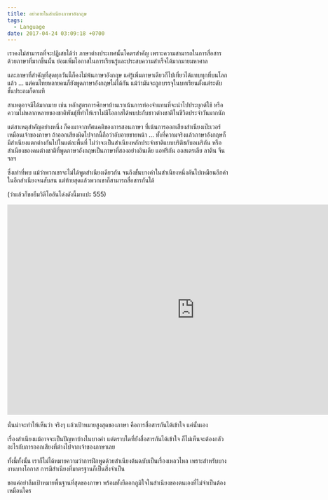 ```yaml
---
title: อย่าอายในสำเนียงภาษาอังกฤษ
tags:
  - Language
date: 2017-04-24 03:09:18 +0700
---
```


เราคงไม่สามารถที่จะปฎิเสธได้ว่า ภาษาต่างประเทศนั้นโคตรสำคัญ เพราะความสามารถในการสื่อสารด้วยภาษาที่มากขึ้นนั้น ย่อมเพิ่มโอกาสในการเรียนรู้และประสบความสำเร็จได้มากมายมหาศาล

และภาษาที่สำคัญที่สุดทุกวันนี้ก็คงไม่พ้นภาษาอังกฤษ แค่รู้เพิ่มภาษาเดียวก็ไปเที่ยวได้แทบทุกที่บนโลกแล้ว ... แต่คนไทยหลายคนก็ยังพูดภาษาอังกฤษไม่ได้กัน แม้ว่ามันจะถูกบรรจุในบทเรียนตั้งแต่ระดับชั้นประถมก็ตามที

สาเหตุอาจมีได้มากมาย เช่น หลักสูตรการศึกษาบ้านเราเน้นการท่องจำแทนที่จะนำไปประยุกต์ใช้ หรือความไม่หลากหลายของชาติพันธุ์ที่ทำให้เราไม่มีโอกาสได้พบปะกับชาวต่างชาติในชีวิตประจำวันมากนัก

แต่สาเหตุสำคัญอย่างหนึ่ง ก็คงมาจากทัศนคติของการสอนภาษา ที่เน้นการออกเสียงสำเนียงเป๊ะเวอร์เหมือนเจ้าของภาษา ถ้าออกเสียงผิดไปจากนี้ถือว่าอับอายขายหน้า ... ทั้งที่ความจริงแล้วภาษาอังกฤษก็มีสำเนียงแตกต่างกันไปในแต่ละพื้นที่ ไม่ว่าจะเป็นสำเนียงหลักประจำชาติแบบบริติชกับอเมริกัน หรือสำเนียงของคนต่างชาติที่พูดภาษาอังกฤษเป็นภาษาที่สองอย่างอินเดีย แอฟริกัน ออสเตรเลีย ลาติน จีน ฯลฯ

ซึ่งเท่าที่พบ แม้ว่าพวกเขาจะไม่ได้พูดสำเนียงเดียวกัน จนถึงขั้นบางคำในสำเนียงหนึ่งดันไปเหมือนอีกคำในอีกสำเนียงจนสับสน แต่ท้ายสุดแล้วพวกเขาก็สามารถสื่อสารกันได้

(ว่าแล้วก็ขอยืมวิดีโออันโด่งดังนี้มาแปะ 555)

<iframe width="853" height="480" src="https://www.youtube.com/embed/dABo_DCIdpM" frameborder="0" allowfullscreen></iframe>

นั่นน่าจะทำให้เห็นว่า จริงๆ แล้วเป้าหมายสูงสุดของภาษา คือการสื่อสารกันได้เข้าใจ แค่นั้นเอง

เรื่องสำเนียงแม้อาจจะเป็นปัญหาบ้างในบางคำ แต่ตราบใดที่ยังสื่อสารกันได้เข้าใจ ก็ไม่เห็นจะต้องกลัวอะไรกับการออกเสียงที่ต่างไปจากเจ้าของภาษาเลย

ทั้งนี้ทั้งนั้น เราก็ไม่ได้หมายความว่าการฝึกพูดด้วยสำเนียงต้นฉบับเป็นเรื่องเหลวไหล เพราะสำหรับบางงานบางโอกาส การมีสำเนียงที่มาตรฐานก็เป็นสิ่งจำเป็น

ขอแค่อย่าลืมเป้าหมายพื้นฐานที่สุดของภาษา พร้อมทั้งยืดอกภูมิใจในสำเนียงของตนเองที่ไม่จำเป็นต้องเหมือนใคร
